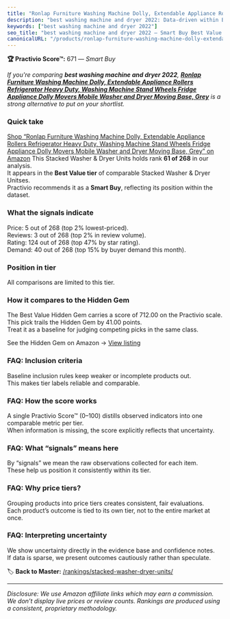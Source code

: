 ```yaml
---
title: "Ronlap Furniture Washing Machine Dolly, Extendable Appliance Rollers Refrigerator Heavy Duty, Washing Machine Stand Wheels Fridge Appliance Dolly Movers Mobile Washer and Dryer Moving Base, Grey"
description: "best washing machine and dryer 2022: Data-driven within Best Value ranking using the Practivio Score™. Positioned by quality, value, demand, findability, momen…"
keywords: ["best washing machine and dryer 2022"]
seo_title: "best washing machine and dryer 2022 — Smart Buy Best Value (2025)"
canonicalURL: "/products/ronlap-furniture-washing-machine-dolly-extendable-appliance-rollers-refrigerator-heavy-duty-washing-machine-stand-wheels-fridge-appliance-dolly-movers-mobile-washer-and-dryer-moving-base-grey-B09JG9HL6F/"
---
```


**🏆 Practivio Score™:** 671 — _Smart Buy_


*If you're comparing **best washing machine and dryer 2022**, **[Ronlap Furniture Washing Machine Dolly, Extendable Appliance Rollers Refrigerator Heavy Duty, Washing Machine Stand Wheels Fridge Appliance Dolly Movers Mobile Washer and Dryer Moving Base, Grey](https://www.amazon.com/dp/B09JG9HL6F?tag=practivio-20)** is a strong alternative to put on your shortlist.*
### Quick take
[Shop “Ronlap Furniture Washing Machine Dolly, Extendable Appliance Rollers Refrigerator Heavy Duty, Washing Machine Stand Wheels Fridge Appliance Dolly Movers Mobile Washer and Dryer Moving Base, Grey” on Amazon](https://www.amazon.com/dp/B09JG9HL6F?tag=practivio-20)
This Stacked Washer & Dryer Units holds rank **61 of 268** in our analysis.  
It appears in the **Best Value tier** of comparable Stacked Washer & Dryer Unitses.  
Practivio recommends it as a **Smart Buy**, reflecting its position within the dataset.

### What the signals indicate
Price: 5 out of 268 (top 2% lowest-priced).  
Reviews: 3 out of 268 (top 2% in review volume).  
Rating: 124 out of 268 (top 47% by star rating).  
Demand: 40 out of 268 (top 15% by buyer demand this month).

### Position in tier
All comparisons are limited to this tier.

### How it compares to the Hidden Gem
The Best Value Hidden Gem carries a score of 712.00 on the Practivio scale.  
This pick trails the Hidden Gem by 41.00 points.  
Treat it as a baseline for judging competing picks in the same class.  

See the Hidden Gem on Amazon → [View listing](https://www.amazon.com/dp/B095KG5FPT?tag=practivio-20)

### FAQ: Inclusion criteria
Baseline inclusion rules keep weaker or incomplete products out.  
This makes tier labels reliable and comparable.

### FAQ: How the score works
A single Practivio Score™ (0–100) distills observed indicators into one comparable metric per tier.  
When information is missing, the score explicitly reflects that uncertainty.

### FAQ: What “signals” means here
By “signals” we mean the raw observations collected for each item.  
These help us position it consistently within its tier.

### FAQ: Why price tiers?
Grouping products into price tiers creates consistent, fair evaluations.  
Each product’s outcome is tied to its own tier, not to the entire market at once.

### FAQ: Interpreting uncertainty
We show uncertainty directly in the evidence base and confidence notes.  
If data is sparse, we present outcomes cautiously rather than speculate.


🏷️ **Back to Master:** [/rankings/stacked-washer-dryer-units/](/rankings/stacked-washer-dryer-units/)

---
_Disclosure: We use Amazon affiliate links which may earn a commission. We don’t display live prices or review counts. Rankings are produced using a consistent, proprietary methodology._
